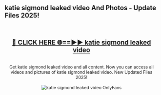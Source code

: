 <h2>katie sigmond leaked video And Photos - Update Files 2025!</h2>
<br>
<div align="center">
<h2><a href="https://linkcuts.com/hfmhzwbr" rel="nofollow">🔴 CLICK HERE 🌐==►► katie sigmond leaked video</a></h2>
<br>
Get katie sigmond leaked video and all content. Now you can access all videos and pictures of katie sigmond leaked video. New Updated Files 2025!
<br>
<br>
<a href="https://linkcuts.com/hfmhzwbr" rel="nofollow" data-target="animated-image.originalLink"><img src="https://i.ibb.co.com/WyWwxjT/player-gif2.gif" alt="katie sigmond leaked video OnlyFans" style="max-width: 100%; display: inline-block;" data-target="animated-image.originalImage"></a>
</div>
<br>